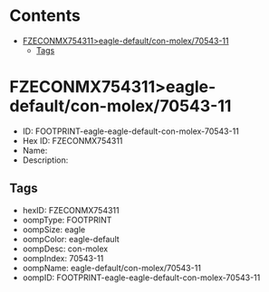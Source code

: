 



Contents
========

* [FZECONMX754311>eagle-default/con-molex/70543-11](#fzeconmx754311eagle-defaultcon-molex70543-11)
	* [Tags](#tags)

# FZECONMX754311>eagle-default/con-molex/70543-11

- ID: FOOTPRINT-eagle-eagle-default-con-molex-70543-11
- Hex ID: FZECONMX754311
- Name: 
- Description: 

## Tags

- hexID: FZECONMX754311
- oompType: FOOTPRINT
- oompSize: eagle
- oompColor: eagle-default
- oompDesc: con-molex
- oompIndex: 70543-11
- oompName: eagle-default/con-molex/70543-11
- oompID: FOOTPRINT-eagle-eagle-default-con-molex-70543-11
